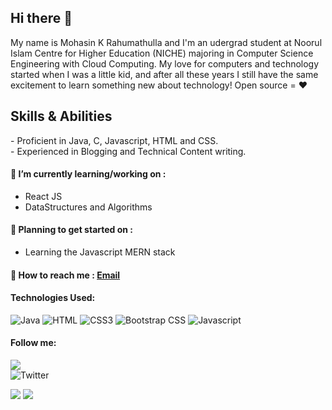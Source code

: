 ## Hi there 👋

<!--
**MohasinKR/MohasinKR** is a ✨ _special_ ✨ repository because its `README.md` (this file) appears on your GitHub profile.

Here are some ideas to get you started:

- 🔭 I’m currently working on ...
- 🌱 I’m currently learning ...
- 👯 I’m looking to collaborate on ...
- 🤔 I’m looking for help with ...
- 💬 Ask me about ...
- 📫 How to reach me: ...
- 😄 Pronouns: ...
- ⚡ Fun fact: ...
-->

My name is Mohasin K Rahumathulla and I'm an udergrad student at Noorul Islam Centre for Higher Education (NICHE) majoring in Computer Science Engineering with Cloud Computing.
My love for computers and technology started when I was a little kid, and after all these years I still have the same excitement to learn something new about technology! Open source = ❤

## Skills & Abilities
\- Proficient in Java, C, Javascript, HTML and CSS.  
\- Experienced in Blogging and Technical Content writing.

#### 🌱 I’m currently learning/working on : 
- React JS
- DataStructures and Algorithms

#### 📝 Planning to get started on :
- Learning the Javascript MERN stack

#### 📮 How to reach me : [Email](mailto:mohasin.rahumathulla@gmail.com)

#### Technologies Used:
![Java](https://img.shields.io/badge/Java-ED8B00?style=for-the-badge&logo=java&logoColor=white)
![HTML](https://img.shields.io/badge/HTML5-E34F26?style=for-the-badge&logo=html5&logoColor=white)
![CSS3](https://img.shields.io/badge/CSS3-1572B6?style=for-the-badge&logo=css3&logoColor=white)
![Bootstrap CSS](https://img.shields.io/badge/Bootstrap-563D7C?style=for-the-badge&logo=bootstrap&logoColor=white)
![Javascript](https://img.shields.io/badge/JavaScript-323330?style=for-the-badge&logo=javascript&logoColor=F7DF1E)

#### Follow me:
![](https://img.shields.io/github/followers/MohasinKR?style=social)  
![Twitter](https://img.shields.io/twitter/follow/mohasinkr?style=social)  

![](https://github-readme-stats.vercel.app/api?username=mohasinkr)
![](https://github-readme-streak-stats.herokuapp.com/?user=mohasinkr)
